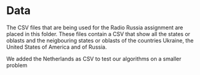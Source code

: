 Data
=====

The CSV files that are being used for the Radio Russia assignment are placed in this folder. 
These files contain a CSV that show all the states or oblasts and the neigbouring states or oblasts of the countries Ukraine, the United States of America and of Russia. 

We added the Netherlands as CSV to test our algorithms on a smaller problem
